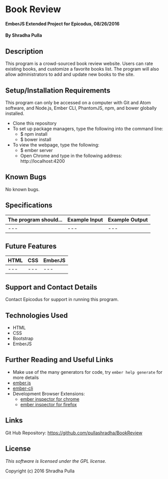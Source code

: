 # Book Review

#### EmberJS Extended Project for Epicodus, 08/26/2016

#### By Shradha Pulla

## Description

This program is a crowd-sourced book review website. Users can rate existing books, and customize a favorite books list. The program will also allow administrators to add and update new books to the site.

## Setup/Installation Requirements

This program can only be accessed on a computer with Git and Atom software, and Node.js, Ember CLI, PhantomJS, npm, and bower globally installed.

* Clone this repository
* To set up package managers, type the following into the command line:
  * $ npm install
  * $ bower install
* To view the webpage, type the following:
  * $ ember server
  * Open Chrome and type in the following address: http://localhost:4200

## Known Bugs

No known bugs.

## Specifications

The program should... | Example Input | Example Output
----- | ----- | -----
--- | --- | ---

## Future Features

HTML | CSS | EmberJS
----- | ----- | -----
--- | --- | ---

## Support and Contact Details

Contact Epicodus for support in running this program.

## Technologies Used

* HTML
* CSS
* Bootstrap
* EmberJS

## Further Reading and Useful Links

* Make use of the many generators for code, try `ember help generate` for more details
* [ember.js](http://emberjs.com/)
* [ember-cli](http://ember-cli.com/)
* Development Browser Extensions:
  * [ember inspector for chrome](https://chrome.google.com/webstore/detail/ember-inspector/bmdblncegkenkacieihfhpjfppoconhi)
  * [ember inspector for firefox](https://addons.mozilla.org/en-US/firefox/addon/ember-inspector/)

## Links

Git Hub Repository: https://github.com/pullashradha/BookReview

## License

*This software is licensed under the GPL license.*

Copyright (c) 2016 Shradha Pulla
